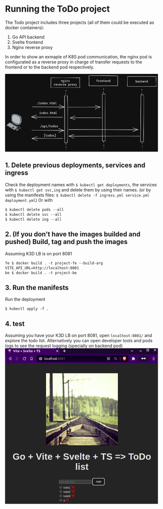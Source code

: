 # Running the ToDo project
The Todo project includes three projects (all of them could be executed as docker containers):
1. Go API backend
2. Svelte frontend
3. Nginx reverse proxy

In order to show an exmaple of K8S pod communication, the nginx pod is configurated as a reverse proxy in charge of transfer requests to the frontend or to the backend pod respectively.

![alt](img2.png)

## 1. Delete previous deployments, services and ingress
Check the deployment names with `$ kubectl get deployments`, the services with `$ kubectl get svc,ing` and delete them by using their names. (or by using the manifests files: `$ kubectl delete -f ingress.yml service.yml deployment.yml`)
Or with
```shell
$ kubectl delete pods --all
$ kubectl delete svc --all 
$ kubectl delete ing --all
```

## 2. (If you don't have the images builded and pushed) Build, tag and push the images
Assuming K3D LB is on port 8081
```shell
fe $ docker build . -t project-fe --build-arg VITE_API_URL=http://localhost:8081
be $ docker build . -t project-be    
```

## 3. Run the manifests 
Run the deployment
```shell
$ kubectl apply -f .
```

## 4. test
Assuming you have your K3D LB on port 8081, open `localhost:8081/` and explore the todo list. Alternatively you can open developer tools and pods logs to see the request logging (specially on backend pod)
![alt](img.png)
